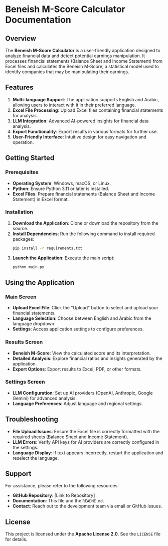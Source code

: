# Beneish M-Score Calculator Documentation

## Overview

The **Beneish M-Score Calculator** is a user-friendly application designed to analyze financial data and detect potential earnings manipulation. It processes financial statements (Balance Sheet and Income Statement) from Excel files and calculates the Beneish M-Score, a statistical model used to identify companies that may be manipulating their earnings.

## Features

1. **Multi-language Support**: The application supports English and Arabic, allowing users to interact with it in their preferred language.
2. **Excel File Processing**: Upload Excel files containing financial statements for analysis.
3. **LLM Integration**: Advanced AI-powered insights for financial data analysis.
4. **Export Functionality**: Export results in various formats for further use.
5. **User-Friendly Interface**: Intuitive design for easy navigation and operation.

## Getting Started

### Prerequisites

- **Operating System**: Windows, macOS, or Linux.
- **Python**: Ensure Python 3.11 or later is installed.
- **Excel Files**: Prepare financial statements (Balance Sheet and Income Statement) in Excel format.

### Installation

1. **Download the Application**: Clone or download the repository from the source.
2. **Install Dependencies**: Run the following command to install required packages:
   ```bash
   pip install -r requirements.txt
   ```
3. **Launch the Application**: Execute the main script:
   ```bash
   python main.py
   ```

## Using the Application

### Main Screen

- **Upload Excel File**: Click the "Upload" button to select and upload your financial statements.
- **Language Selection**: Choose between English and Arabic from the language dropdown.
- **Settings**: Access application settings to configure preferences.

### Results Screen

- **Beneish M-Score**: View the calculated score and its interpretation.
- **Detailed Analysis**: Explore financial ratios and insights generated by the application.
- **Export Options**: Export results to Excel, PDF, or other formats.

### Settings Screen

- **LLM Configuration**: Set up AI providers (OpenAI, Anthropic, Google Gemini) for advanced analysis.
- **Language Preferences**: Adjust language and regional settings.

## Troubleshooting

- **File Upload Issues**: Ensure the Excel file is correctly formatted with the required sheets (Balance Sheet and Income Statement).
- **LLM Errors**: Verify API keys for AI providers are correctly configured in the settings.
- **Language Display**: If text appears incorrectly, restart the application and reselect the language.

## Support

For assistance, please refer to the following resources:

- **GitHub Repository**: [Link to Repository]
- **Documentation**: This file and the `README.md`.
- **Contact**: Reach out to the development team via email or GitHub issues.

## License

This project is licensed under the **Apache License 2.0**. See the `LICENSE` file for details.